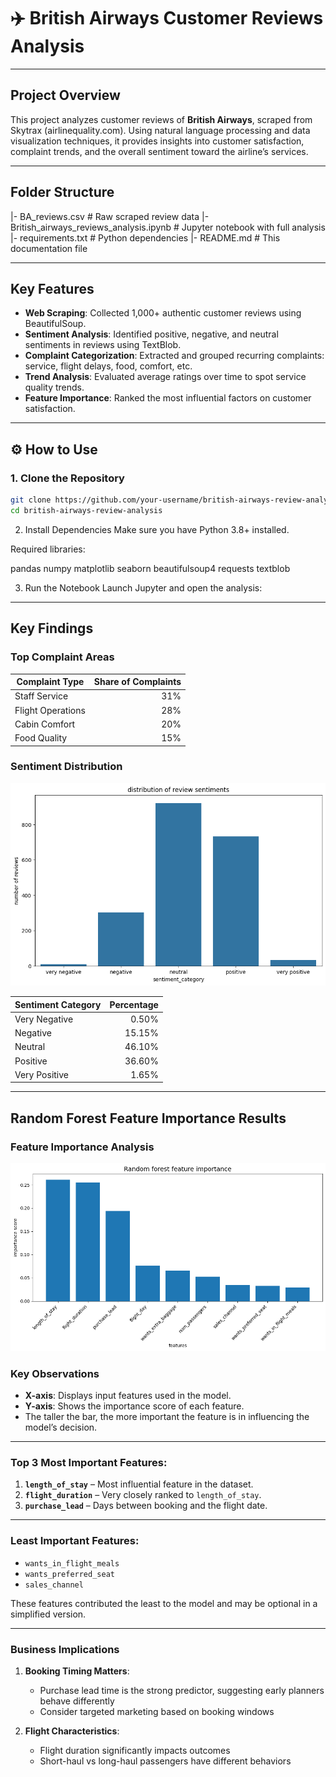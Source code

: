 # ✈️ British Airways Customer Reviews Analysis

---

## Project Overview

This project analyzes customer reviews of **British Airways**, scraped from Skytrax (airlinequality.com). Using natural language processing and data visualization techniques, it provides insights into customer satisfaction, complaint trends, and the overall sentiment toward the airline’s services.

---

## Folder Structure

|- BA_reviews.csv                                 # Raw scraped review data
|- British_airways_reviews_analysis.ipynb         # Jupyter notebook with full analysis
|- requirements.txt                               # Python dependencies
|- README.md                                      # This documentation file

---

## Key Features

-  **Web Scraping**: Collected 1,000+ authentic customer reviews using BeautifulSoup.
-  **Sentiment Analysis**: Identified positive, negative, and neutral sentiments in reviews using TextBlob.
-  **Complaint Categorization**: Extracted and grouped recurring complaints: service, flight delays, food, comfort, etc.
-  **Trend Analysis**: Evaluated average ratings over time to spot service quality trends.
-  **Feature Importance**: Ranked the most influential factors on customer satisfaction.

---

## ⚙️ How to Use

### 1. Clone the Repository

```bash
git clone https://github.com/your-username/british-airways-review-analysis.git
cd british-airways-review-analysis
```
2. Install Dependencies
Make sure you have Python 3.8+ installed.

Required libraries:

pandas
numpy
matplotlib
seaborn
beautifulsoup4
requests
textblob

3. Run the Notebook
Launch Jupyter and open the analysis:
---

##  Key Findings

###  Top Complaint Areas

| Complaint Type       | Share of Complaints |
|----------------------|--------------------:|
| Staff Service        | 31%                 |
| Flight Operations    | 28%                 | 
| Cabin Comfort        | 20%                 | 
| Food Quality         | 15%                 | 

###  Sentiment Distribution
![Distribution of Sentiments](sentiment.png)

| Sentiment Category  | Percentage | 
|---------------------|-----------:|
| Very Negative       | 0.50%      | 
| Negative            | 15.15%     | 
| Neutral             | 46.10%     | 
| Positive            | 36.60%     | 
| Very Positive       | 1.65%      | 



---
## Random Forest Feature Importance Results

### Feature Importance Analysis

![Feature Importance](feature_importance.png)


###  Key Observations

- **X-axis**: Displays input features used in the model.
- **Y-axis**: Shows the importance score of each feature.
- The taller the bar, the more important the feature is in influencing the model’s decision.

---

###  Top 3 Most Important Features:

1. **`length_of_stay`** – Most influential feature in the dataset.
2. **`flight_duration`** – Very closely ranked to `length_of_stay`.
3. **`purchase_lead`** – Days between booking and the flight date.

---

###  Least Important Features:

- `wants_in_flight_meals`
- `wants_preferred_seat`
- `sales_channel`

These features contributed the least to the model and may be optional in a simplified version.

---

### Business Implications

1. **Booking Timing Matters**:
   - Purchase lead time is the strong predictor, suggesting early planners behave differently
   - Consider targeted marketing based on booking windows

2. **Flight Characteristics**:
   - Flight duration significantly impacts outcomes
   - Short-haul vs long-haul passengers have different behaviors


